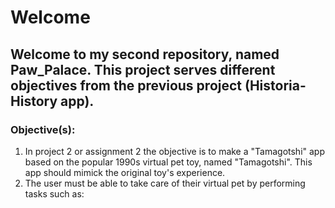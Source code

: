 # Welcome
## Welcome to my second repository, named Paw_Palace. This project serves different objectives from the previous project (Historia- History app).

### Objective(s):
1. In project 2 or assignment 2 the objective is to make a "Tamagotshi" app based on the popular 1990s virtual pet toy, named "Tamagotshi". This app should mimick the original toy's experience.
2. The user must be able to take care of their virtual pet by performing tasks such as:
   
